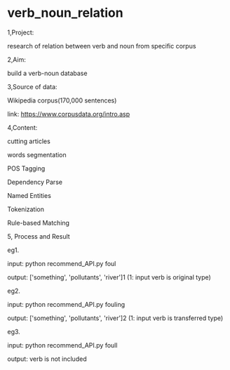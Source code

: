 # verb_noun_relation

1,Project:

research of relation between verb and noun from specific corpus


2,Aim:

build a verb-noun database


3,Source of data:

Wikipedia corpus(170,000 sentences)

link: https://www.corpusdata.org/intro.asp


4,Content:

cutting articles

words segmentation

POS Tagging

Dependency Parse

Named Entities

Tokenization

Rule-based Matching


5, Process and Result

eg1.

input: python recommend_API.py foul

output: ['something', 'pollutants', 'river']1    (1: input verb is original type)

eg2.

input: python recommend_API.py fouling

output: ['something', 'pollutants', 'river']2    (1: input verb is transferred type)

eg3.

input: python recommend_API.py foull

output: verb is not included

